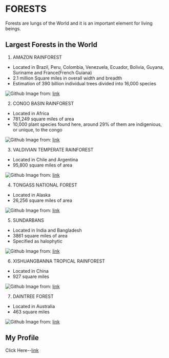 # FORESTS

Forests are lungs of the World and it is an important element for living beings.


## Largest Forests in the World

 1. AMAZON RAINFOREST
  
  * Located in Brazil, Peru, Colombia, Venezuela, Ecuador, Bolivia, Guyana, Suriname and France(French Guiana)
  * 2.1 million Square miles in overall width and breadth
  * Estimation of 390 billion individual trees divided into 16,000 species
   
  ![Github](https://blog.assets.traveltrivia.com/2019/02/Amazon-Rainforest.jpg)
  Image from: [link](https://blog.assets.traveltrivia.com/2019/02/Amazon-Rainforest.jpg)
  

2. CONGO BASIN RAINFOREST

 * Located in Africa
 * 781,249 square miles of area
 * 10,000 plant species found here, around 29% of them are indigenious, or unique, to the congo

 ![Github](https://blog.assets.traveltrivia.com/2019/02/Congo-Rainforest.jpg)
 Image from: [link](https://blog.assets.traveltrivia.com/2019/02/Congo-Rainforest.jpg)
 

3. VALDIVIAN TEMPERATE RAINFOREST

 * Located in Chile and Argentina
 * 95,800 square miles of area

 ![Github](https://blog.assets.traveltrivia.com/2019/02/Valdivian-Temperate-Rainforest.jpg)
 Image from: [link](https://blog.assets.traveltrivia.com/2019/02/Valdivian-Temperate-Rainforest.jpg)
 

4. TONGASS NATIONAL FOREST
 
 * Located in Alaska
 * 26,256 square miles of area
 
 ![Github](https://blog.assets.traveltrivia.com/2019/02/Tongass.jpg)
 Image from: [link](https://blog.assets.traveltrivia.com/2019/02/Tongass.jpg) 

5. SUNDARBANS
 
 * Located in India and Bangladesh
 * 3861 square miles of area
 * Specified as halophytic 

 ![Github](https://blog.assets.traveltrivia.com/2019/02/Sundarbans.jpg)
 Image from: [link](https://blog.assets.traveltrivia.com/2019/02/Sundarbans.jpg)
 
6. XISHUANGBANNA TROPICAL RAINFOREST

 * Located in China
 * 927 square miles

 ![Github](https://blog.assets.traveltrivia.com/2019/02/Xishuangbanna.jpg)
 Image from: [link](https://blog.assets.traveltrivia.com/2019/02/Xishuangbanna.jpg)
 
7. DAINTREE FOREST

 * Located in Australia
 * 463 square miles

 ![Github](https://blog.assets.traveltrivia.com/2019/02/Daintree-Forest.jpg)
 Image from: [link](https://blog.assets.traveltrivia.com/2019/02/Daintree-Forest.jpg)
 
 ## My Profile
 
 Click Here--[link](https://www.linkedin.com/in/naga-anshitha-velagapudi-617b88103/)
 
 
 
